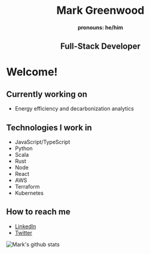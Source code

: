 <h1 align="center">Mark Greenwood</h1>
<h4 align="center">pronouns: he/him</h4>
<h2 align="center">Full-Stack Developer</h2>

# Welcome!

## Currently working on

- Energy efficiency and decarbonization analytics

## Technologies I work in

- JavaScript/TypeScript
- Python
- Scala
- Rust
- Node
- React
- AWS
- Terraform
- Kubernetes

## How to reach me

- [LinkedIn](http://linkedin.com/in/markjgreenwood)
- [Twitter](http://twitter.com/markgreenwood4)

![Mark's github stats](https://github-readme-stats.vercel.app/api?username=markgreenwood)

<!--
**markgreenwood/markgreenwood** is a ✨ _special_ ✨ repository because its `README.md` (this file) appears on your GitHub profile.

Here are some ideas to get you started:

- 🔭 I’m currently working on ...
- 🌱 I’m currently learning ...
- 👯 I’m looking to collaborate on ...
- 🤔 I’m looking for help with ...
- 💬 Ask me about ...
- 📫 How to reach me: ...
- 😄 Pronouns: ...
- ⚡ Fun fact: ...
-->
